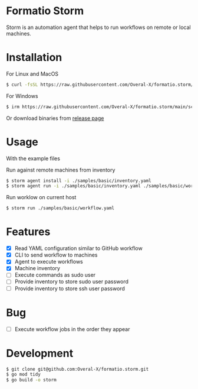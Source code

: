 # Formatio Storm

Storm is an automation agent that helps to run workflows on remote or local machines.

# Installation

For Linux and MacOS

```sh
$ curl -fsSL https://raw.githubusercontent.com/Overal-X/formatio.storm/main/scripts/install.sh | bash
```

For Windows

```sh
$ irm https://raw.githubusercontent.com/Overal-X/formatio.storm/main/scripts/install.ps1 | iex
```

Or download binaries from [release page](https://github.com/Overal-X/formatio.storm/releases)

# Usage

With the example files

Run against remote machines from inventory

```sh
$ storm agent install -i ./samples/basic/inventory.yaml
$ storm agent run -i ./samples/basic/inventory.yaml ./samples/basic/workflow.yaml
```

Run worklow on current host

```sh
$ storm run ./samples/basic/workflow.yaml
```

# Features

- [x] Read YAML configuration similar to GitHub workflow
- [x] CLI to send workflow to machines
- [x] Agent to execute workflows
- [x] Machine inventory
- [ ] Execute commands as sudo user
- [ ] Provide inventory to store sudo user password
- [ ] Provide inventory to store ssh user password

# Bug

- [ ] Execute workflow jobs in the order they appear

# Development

```sh
$ git clone git@github.com:Overal-X/formatio.storm.git
$ go mod tidy
$ go build -o storm
```

